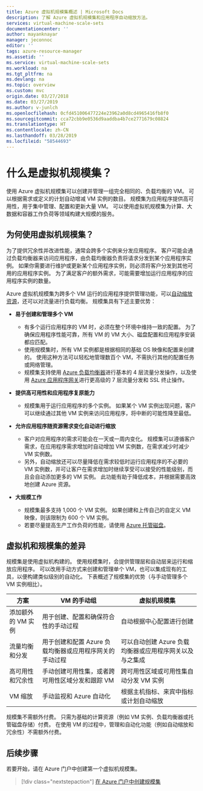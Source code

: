 ```yaml
---
title: Azure 虚拟机规模集概述 | Microsoft Docs
description: 了解 Azure 虚拟机规模集和应用程序自动缩放方法。
services: virtual-machine-scale-sets
documentationcenter: ''
author: mayanknayar
manager: jeconnoc
editor: ''
tags: azure-resource-manager
ms.assetid: ''
ms.service: virtual-machine-scale-sets
ms.workload: na
ms.tgt_pltfrm: na
ms.devlang: na
ms.topic: overview
ms.custom: mvc
origin.date: 03/27/2018
ms.date: 03/27/2019
ms.author: v-junlch
ms.openlocfilehash: 0cfd451006477224e23962a0d8cd4965416fb8f0
ms.sourcegitcommit: cca72cbb9e0536d9aaddba4b7ce2771679c08824
ms.translationtype: HT
ms.contentlocale: zh-CN
ms.lasthandoff: 03/28/2019
ms.locfileid: "58544693"
---
```

# <a name="what-are-virtual-machine-scale-sets"></a>什么是虚拟机规模集？
使用 Azure 虚拟机规模集可以创建并管理一组完全相同的、负载均衡的 VM。 可以根据需求或定义的计划自动增减 VM 实例的数目。 规模集为应用程序提供高可用性，用于集中管理、配置和更新大量 VM。 可以使用虚拟机规模集为计算、大数据和容器工作负荷等领域构建大规模的服务。


## <a name="why-use-virtual-machine-scale-sets"></a>为何使用虚拟机规模集？
为了提供冗余性并改进性能，通常会跨多个实例来分发应用程序。 客户可能会通过负载均衡器来访问应用程序，由负载均衡器负责将请求分发到某个应用程序实例。 如果你需要进行维护或更新某个应用程序实例，则必须将客户分发到其他可用的应用程序实例。 为了满足客户的额外需求，可能需要增加运行应用程序的应用程序实例的数量。

Azure 虚拟机规模集为跨多个 VM 运行的应用程序提供管理功能，可以[自动缩放资源](virtual-machine-scale-sets-autoscale-overview.md)，还可以对流量进行负载均衡。 规模集具有下述主要优势：

- **易于创建和管理多个 VM**
    - 有多个运行应用程序的 VM 时，必须在整个环境中维持一致的配置。 为了确保应用程序性能可靠，所有 VM 的 VM 大小、磁盘配置和应用程序安装都应匹配。
    - 使用规模集时，所有 VM 实例都是根据相同的基础 OS 映像和配置来创建的。 使用这种方法可以轻松地管理数百个 VM，不需执行其他的配置任务或网络管理。
    - 规模集支持使用 [Azure 负载均衡器](../load-balancer/load-balancer-overview.md)进行基本的 4 层流量分发操作，以及使用 [Azure 应用程序网关](../application-gateway/application-gateway-introduction.md)进行更高级的 7 层流量分发和 SSL 终止操作。

- **提供高可用性和应用程序复原能力**
    - 规模集用于运行应用程序的多个实例。 如果某个 VM 实例出现问题，客户可以继续通过其他 VM 实例来访问应用程序，将中断的可能性降至最低。

- **允许应用程序随资源需求变化自动进行缩放**
    - 客户对应用程序的需求可能会在一天或一周内变化。 规模集可以遵循客户需求，在应用程序需求增加时自动增加 VM 实例数，在需求减少时减少 VM 实例数。
    - 另外，自动缩放还可以尽量降低在需求较低时运行应用程序的不必要的 VM 实例数，并可让客户在需求增加时继续享受可以接受的性能级别，而且会自动添加更多的 VM 实例。 此功能有助于降低成本，并根据需要高效地创建 Azure 资源。

- **大规模工作**
    - 规模集最多支持 1,000 个 VM 实例。 如果创建和上传自己的自定义 VM 映像，则该限制为 600 个 VM 实例。
    - 若要尽量提高生产工作负荷的性能，请使用 [Azure 托管磁盘](../virtual-machines/windows/managed-disks-overview.md)。


## <a name="differences-between-virtual-machines-and-scale-sets"></a>虚拟机和规模集的差异
规模集是使用虚拟机构建的。 使用规模集时，会提供管理层和自动层来运行和缩放应用程序。 可以改用手动方式来创建和管理单个 VM，也可以集成现有的工具，以便构建类似级别的自动化。 下表概述了规模集的优势（与手动管理多个 VM 实例相比）。

| 方案                           | VM 的手动组                                                                    | 虚拟机规模集 |
|------------------------------------|----------------------------------------------------------------------------------------|---------------------------|
| 添加额外的 VM 实例        | 用于创建、配置和确保符合性的手动过程                             | 自动根据中心配置进行创建 |
| 流量均衡和分发 | 用于创建和配置 Azure 负载均衡器或应用程序网关的手动过程      | 可以自动创建 Azure 负载均衡器或应用程序网关以及与之集成 |
| 高可用性和冗余性   | 手动创建可用性集，或者跨可用性区域分发和跟踪 VM | 跨可用性区域或可用性集自动分发 VM 实例 |
| VM 缩放                     | 手动监视和 Azure 自动化                                                 | 根据主机指标、来宾中指标或计划自动缩放 |

规模集不需额外付费。 只需为基础的计算资源（例如 VM 实例、负载均衡器或托管磁盘存储）付费。 在使用 VM 的过程中，管理和自动化功能（例如自动缩放和冗余性）不需额外付费。


## <a name="next-steps"></a>后续步骤
若要开始，请在 Azure 门户中创建第一个虚拟机规模集。

> [!div class="nextstepaction"]
> [在 Azure 门户中创建规模集](quick-create-portal.md)

<!-- Update_Description: wording update -->
